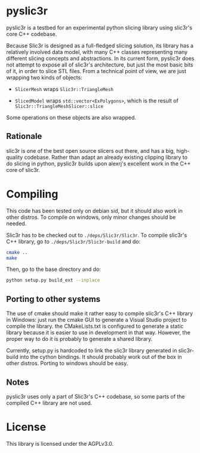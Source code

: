 # pyslic3r

pyslic3r is a testbed for an experimental python slicing library using slic3r's core C++ codebase.

Because Slic3r is designed as a full-fledged slicing solution, its library has a relatively involved data model, with many C++ classes representing many different slicing concepts and abstractions. In its current form, pyslic3r does not attempt to expose all of slic3r's architecture, but just the most basic bits of it, in order to slice STL files. From a technical point of view, we are just wrapping two kinds of objects:

* `SlicerMesh` wraps `Slic3r::TriangleMesh`

* `SlicedModel` wraps `std::vector<ExPolygons>`, which is the result of `Slic3r::TriangleMeshSlicer::slice`

Some operations on these objects are also wrapped.

## Rationale

slic3r is one of the best open source slicers out there, and has a big, high-quality codebase. Rather than adapt an already existing clipping library to do slicing in python, pyslic3r builds upon alexrj's excellent work in the C++ core of slic3r.

# Compiling

This code has been tested only on debian sid, but it should also work in other distros. To compile on windows, only minor changes should be needed.

Slic3r has to be checked out to `./deps/Slic3r/Slic3r`. To compile slic3r's C++ library, go to `./deps/Slic3r/Slic3r-build` and do:

```bash
cmake ..
make
```

Then, go to the base directory and do:

```bash
python setup.py build_ext --inplace
```

## Porting to other systems

The use of cmake should make it rather easy to compile slic3r's C++ library in Windows: just run the cmake GUI to generate a Visual Studio project to compile the library. the CMakeLists.txt is configured to generate a static library because it is easier to use in development in that way. However, the proper way to do it is probably to generate a shared library. 

Currently, setup.py is hardcoded to link the slic3r library generated in slic3r-build into the cython bindings. It should probably work out of the box in other distros. Porting to windows should be easy.

## Notes

pyslic3r uses only a part of Slic3r's C++ codebase, so some parts of the compiled C++ library are not used.

# License

This library is licensed under the AGPLv3.0.


